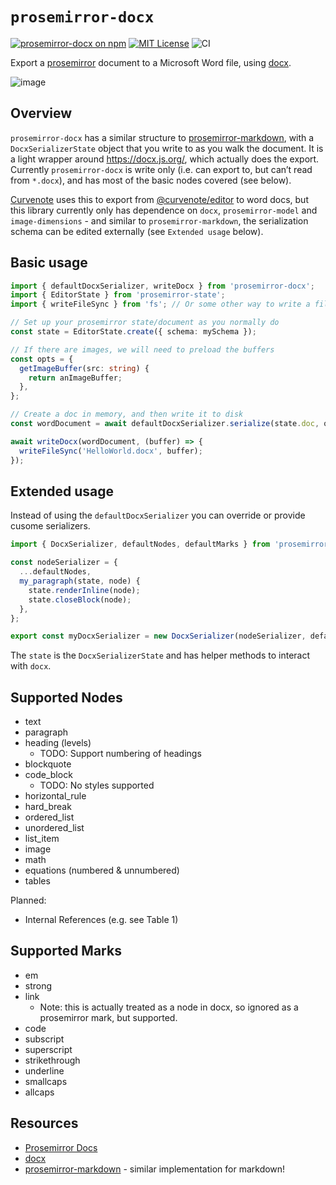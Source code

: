 # `prosemirror-docx`

[![prosemirror-docx on npm](https://img.shields.io/npm/v/prosemirror-docx.svg)](https://www.npmjs.com/package/prosemirror-docx)
[![MIT License](https://img.shields.io/badge/license-MIT-blue.svg)](https://github.com/curvenote/prosemirror-docx/blob/master/LICENSE)
![CI](https://github.com/curvenote/prosemirror-docx/workflows/CI/badge.svg)

Export a [prosemirror](https://prosemirror.net/) document to a Microsoft Word file, using [docx](https://docx.js.org/).

![image](https://user-images.githubusercontent.com/913249/134953610-886047eb-2a21-4929-9a53-9a29d8f6184f.png)

## Overview

`prosemirror-docx` has a similar structure to [prosemirror-markdown](https://github.com/prosemirror/prosemirror-markdown), with a `DocxSerializerState` object that you write to as you walk the document. It is a light wrapper around https://docx.js.org/, which actually does the export. Currently `prosemirror-docx` is write only (i.e. can export to, but can’t read from `*.docx`), and has most of the basic nodes covered (see below).

[Curvenote](https://curvenote.com) uses this to export from [@curvenote/editor](https://github.com/curvenote/editor) to word docs, but this library currently only has dependence on `docx`, `prosemirror-model` and `image-dimensions` - and similar to `prosemirror-markdown`, the serialization schema can be edited externally (see `Extended usage` below).

## Basic usage

```ts
import { defaultDocxSerializer, writeDocx } from 'prosemirror-docx';
import { EditorState } from 'prosemirror-state';
import { writeFileSync } from 'fs'; // Or some other way to write a file

// Set up your prosemirror state/document as you normally do
const state = EditorState.create({ schema: mySchema });

// If there are images, we will need to preload the buffers
const opts = {
  getImageBuffer(src: string) {
    return anImageBuffer;
  },
};

// Create a doc in memory, and then write it to disk
const wordDocument = await defaultDocxSerializer.serialize(state.doc, opts);

await writeDocx(wordDocument, (buffer) => {
  writeFileSync('HelloWorld.docx', buffer);
});
```

## Extended usage

Instead of using the `defaultDocxSerializer` you can override or provide cusome serializers.

```ts
import { DocxSerializer, defaultNodes, defaultMarks } from 'prosemirror-docx';

const nodeSerializer = {
  ...defaultNodes,
  my_paragraph(state, node) {
    state.renderInline(node);
    state.closeBlock(node);
  },
};

export const myDocxSerializer = new DocxSerializer(nodeSerializer, defaultMarks);
```

The `state` is the `DocxSerializerState` and has helper methods to interact with `docx`.

## Supported Nodes

- text
- paragraph
- heading (levels)
  - TODO: Support numbering of headings
- blockquote
- code_block
  - TODO: No styles supported
- horizontal_rule
- hard_break
- ordered_list
- unordered_list
- list_item
- image
- math
- equations (numbered & unnumbered)
- tables

Planned:

- Internal References (e.g. see Table 1)

## Supported Marks

- em
- strong
- link
  - Note: this is actually treated as a node in docx, so ignored as a prosemirror mark, but supported.
- code
- subscript
- superscript
- strikethrough
- underline
- smallcaps
- allcaps

## Resources

- [Prosemirror Docs](https://prosemirror.net/docs/)
- [docx](https://docx.js.org/)
- [prosemirror-markdown](https://github.com/ProseMirror/prosemirror-markdown) - similar implementation for markdown!
